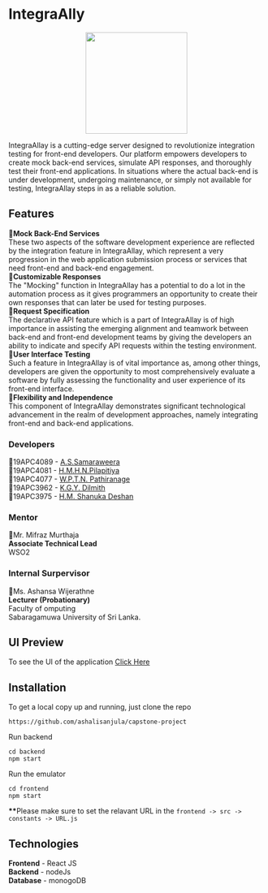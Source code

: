 # IntegraAlly
<p align=center>
   <img width="200px" height="200px" src="https://github.com/ashalisanjula/capstone-project/assets/125852444/f92318a5-e178-47f3-b377-ea36927b23f8"
>
</p>


IntegraAllay is a cutting-edge server designed to revolutionize integration testing for front-end developers. Our platform empowers developers to create mock back-end services, simulate API responses, and thoroughly test their front-end applications. In situations where the actual back-end is under development, undergoing maintenance, or simply not available for testing, IntegraAllay steps in as a reliable solution.

## Features
💠<b>Mock Back-End Services </b></br>
These two aspects of the software development experience are reflected by the integration feature in IntegraAllay, which represent a very progression in the web application submission process or services that need front-end and back-end engagement.</br>
💠<b>Customizable Responses</b></br>
The "Mocking" function in IntegraAllay has a potential to do a lot in the automation process as it gives programmers an opportunity to create their own responses that can later be used for testing purposes.</br>
💠<b>Request Specification</b></br>
The declarative API feature which is a part of IntegraAllay is of high importance in assisting the emerging alignment and teamwork between back-end and front-end development teams by giving the developers an ability to indicate and specify API requests within the testing environment. </br>
💠<b>User Interface Testing</b></br>
Such a feature in IntegraAllay is of vital importance as, among other things, developers are given the opportunity to most comprehensively evaluate a software by fully assessing the functionality and user experience of its front-end interface.</br>
💠<b>Flexibility and Independence</b></br>
This component of IntegraAllay demonstrates significant technological advancement in the realm of development approaches, namely integrating front-end and back-end applications.</br>

### Developers
💠19APC4089 - <a href='https://github.com/ashalisanjula'> A.S.Samaraweera </a></br>
💠19APC4081 - <a href='https://github.com/Hashara-Pilapitiya'> H.M.H.N.Pilapitiya</a></br>
💠19APC4077 - <a href='https://github.com/TTharushiPathiranage'> W.P.T.N. Pathiranage</a></br>
💠19APC3962	- <a href='https://github.com/kgydilmith'>K.G.Y. Dilmith </a></br>
💠19APC3975	 - <a href=''>H.M. Shanuka Deshan</a></br>

### Mentor
💠Mr. Mifraz Murthaja</br>
<b>Associate Technical Lead</b></br>
WSO2

### Internal Surpervisor
💠Ms. Ashansa Wijerathne </br>
<b>Lecturer (Probationary)</b></br>Faculty of omputing
</br>Sabaragamuwa University of Sri Lanka.

## UI Preview
To see the UI of the application <a href='https:https://www.figma.com/file/DXz8N34eLawNRR8Vg2kx72/WireFrame?type=design&node-id=42-28&mode=design&t=Kji1FACHO54RpHZg-0'>Click Here</a>

## Installation
To get a local copy up and running, just clone the repo
```
https://github.com/ashalisanjula/capstone-project
```
Run backend
```
cd backend
npm start
```
Run the emulator
```
cd frontend
npm start
```
<b>**</b>Please make sure to set the relavant URL in the 
``
frontend -> src -> constants -> URL.js 
``
</br>

## Technologies
<b>Frontend</b> - React JS</br>
<b>Backend</b> - nodeJs</br>
<b>Database</b> - monogoDB</br>
